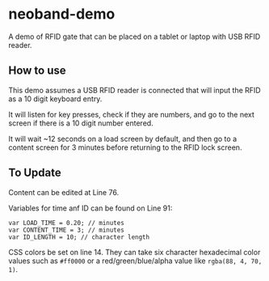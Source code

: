 # neoband-demo
A demo of RFID gate that can be placed on a tablet or laptop with USB RFID reader.

## How to use
This demo assumes a USB RFID reader is connected that will input the RFID as a 10 digit keyboard entry.

It will listen for key presses, check if they are numbers, and go to the next screen if there is a 10 digit number entered.

It will wait ~12 seconds on a load screen by default, and then go to a content screen for 3 minutes before returning to the RFID lock screen.

## To Update

Content can be edited at Line 76.

Variables for time anf ID can be found on Line 91:
```
var LOAD_TIME = 0.20; // minutes
var CONTENT_TIME = 3; // minutes
var ID_LENGTH = 10; // character length
```

CSS colors be set on line 14. They can take six character hexadecimal color values such as `#ff0000` or a red/green/blue/alpha value like `rgba(88, 4, 70, 1)`.